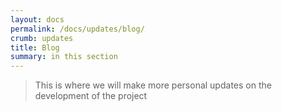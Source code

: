 ```yaml
---
layout: docs
permalink: /docs/updates/blog/
crumb: updates
title: Blog
summary: in this section
---
```



> This is where we will make more personal updates on the development of the project
